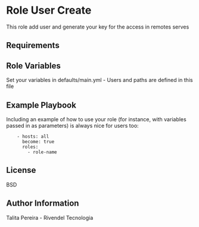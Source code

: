 Role User Create
=========

This role add user and generate your key for the access in remotes serves

Requirements
------------



Role Variables
--------------
Set your variables in defaults/main.yml - Users and paths are defined in this file

Example Playbook
----------------

Including an example of how to use your role (for instance, with variables passed in as parameters) is always nice for users too:

        - hosts: all
          become: true
          roles:
            - role-name
License
-------

BSD

Author Information
------------------

Talita Pereira - Rivendel Tecnologia
